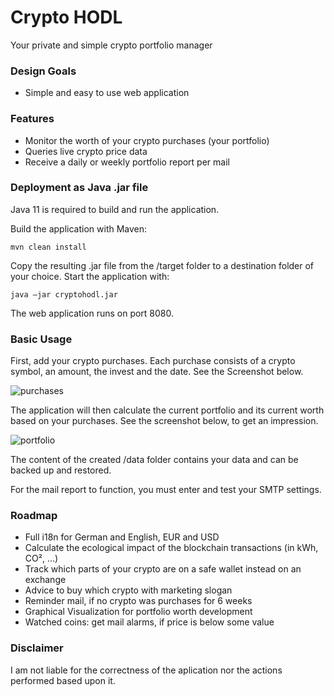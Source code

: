 # Crypto HODL
Your private and simple crypto portfolio manager

### Design Goals
* Simple and easy to use web application

### Features
* Monitor the worth of your crypto purchases (your portfolio)
* Queries live crypto price data
* Receive a daily or weekly portfolio report per mail

### Deployment as Java .jar file
Java 11 is required to build and run the application.

Build the application with Maven:

`mvn clean install`

Copy the resulting .jar file from the /target folder to a destination folder of your choice. Start the application with:

`java –jar cryptohodl.jar`

The web application runs on port 8080.

### Basic Usage

First, add your crypto purchases. Each purchase consists of a crypto symbol, an amount, the invest and the date. See the Screenshot below.

![purchases](https://user-images.githubusercontent.com/876501/147583290-b9844183-e2ce-4bd5-91d3-4716958bdada.png)

The application will then calculate the current portfolio and its current worth based on your purchases. See the screenshot below, to get an impression.

![portfolio](https://user-images.githubusercontent.com/876501/147582920-701642fe-e36a-4f48-a21c-96bf89b00273.png)

The content of the created /data folder contains your data and can be backed up and restored.

For the mail report to function, you must enter and test your SMTP settings.

### Roadmap
* Full i18n for German and English, EUR and USD
* Calculate the ecological impact of the blockchain transactions (in kWh, CO², ...)
* Track which parts of your crypto are on a safe wallet instead on an exchange
* Advice to buy which crypto with marketing slogan
* Reminder mail, if no crypto was purchases for 6 weeks
* Graphical Visualization for portfolio worth development
* Watched coins: get mail alarms, if price is below some value

### Disclaimer 
I am not liable for the correctness of the aplication nor the actions performed based upon it.
